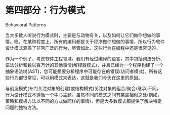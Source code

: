 # 第四部分：行为模式

Behavioral Patterns

当大多数人听说行为模式时，主要是与动物有关，以及如何让它们做你想做的事情。嗯，在某种程度上，所有的编码都是关于程序做你想做的事情，所以行为软件设计模式涵盖了非常广泛的行为，尽管如此，这些行为在编程中还是很常见的。

作为一个例子，考虑软件工程领域。我们有经过编译的语言，其中包括词法分析、语法分析和数以百万计的其他事情(解释器模式)，并且已经为一个程序构建了一个抽象语法树(AST)，您可能想要分析程序中可能存在的错误(访问者模式)。所有这些行为都很常见，可以用模式来表达，这就是我们今天在这里的原因。

与创造模式(专门关注对象的创建)或结构模式(关注对象的组合/聚合/继承)不同，行为设计模式不遵循一个中心主题。虽然不同的模式之间有某些相似之处(例如，策略和模板方法以不同的方式做同样的事情)，但是大多数模式都提供了解决特定问题的独特方法。